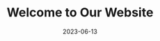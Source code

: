 ---
title: "Welcome to Our Website"
date: 2023-06-13
draft: false
image: 
  focal_point: 'top'

sections:
  - block: slider
    content:
      slides:
        - title: 'Trial'
          content: ''
          align: center
          background:
            image:
              filename: featured.jpg
            position: right
        - title: ''
          content: ''
          align: left
          background:
            image:
              filename: group_photo_2.jpg
            position: center
        - title: ''
          content: ''
          align: right
          background:
            image:
              filename: fred_presentation.jpg
            position: center
        - title: ''
          content: ''
          align: right
          background:
            image:
              filename: christmas_group_22.jpg
            position: center
        - title: ''
          content: ''
          align: right
          background:
            image:
              filename: group_aiche.jpg
            position: center

    design:
      # Slide height is automatic unless you force a specific height (e.g. '400px')
      slide_height: '200px'
      # Make the slides full screen within the browser window?
      is_fullscreen: false
      # Automatically transition through slides?
      loop: false
      # Duration of transition between slides (in ms)
      interval: 2000

  # - block: markdown
  #   content:
  #       title: 'My title'
  #       subtitle: '**Opti**misation and **M**achine **L**earning for **P**rocess **S**ystems **E**ngineering'
  #       text: |-
  #         The Optimisation and Machine Learning for Process Systems Engineering Group (OptiML PSE) is part of the Department of Chemical Engineering at Imperial College London and headed by Antonio del Rio-Chanona. The group has two main branches of research, on one hand, developing new and more efficient optimisation, and machine learning algorithms that allow to solve general problems in the systems domain. In recent years the group has had particular emphasis on Data-driven optimisation, Reinforcement Learning and Bayesian Optimisation. On the other hand, the groups' research also applies existing state-of-the-art techniques to address current challenges in process engineering. Our main area of application has been on supply chain management and optimisation, and bioprocesses, although we work on other areas, such as fluid dynamics, photonic mirrors superstructure optimisation, amongst a few others. More information about our current research can be found [here](https://optimalpse.github.io/research/).
---